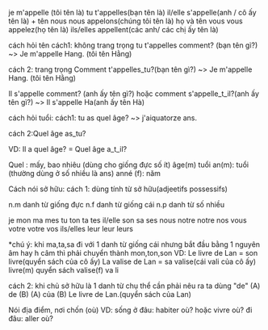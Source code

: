 je m'appelle (tôi tên là)
tu t'appelles(bạn tên là)
il/elle s'appelle(anh / cô ấy tên là) + tên
nous nous appelons(chúng tôi tên là) họ và tên
vous vous appelez(họ tên là)
ils/elles appellent(các anh/ các chị ấy tên là)

cách hỏi tên
cách1: không trang trọng
tu t'appelles comment? (bạn tên gì?)
~> Je m'appelle Hang. (tôi tên Hằng)

cách 2: trang trọng
Comment t'appelles_tu?(bạn tên gì?)
~> Je m'appelle Hang. (tôi tên Hằng)

Il s'appelle comment? (anh ấy tên gì?)
hoặc comment s'appelle_t_il?(anh ấy tên gì?)
~> Il s'appelle Ha(anh ấy tên Hà)

cách hỏi tuổi:
cách1: tu as quel âge?
~> j'aiquatorze ans.

cách 2:Quel âge as_tu?

VD: Il a quel âge? = Quel âge a_t_il?

Quel : mấy, bao nhiêu (dùng cho giống đực số ít)
âge(m) tuổi
an(m): tuổi (thường dùng ở số nhiều là ans)
anné (f): năm

Cách nói sở hữu:
cách 1: dùng tính từ sở hữu(adjeetifs possessifs)

n.m danh từ giống đực
n.f danh từ giống cái
n.p danh từ số nhiều

je mon ma mes
tu ton ta tes
il/elle son sa ses
nous notre notre nos
vous votre votre vos
ils/elles leur leur leurs

*chú ý: khi ma,ta,sa đi với 1 danh từ giống cái nhưng bắt đầu bằng 1 nguyên âm hay h câm thì phải chuyển thành mon,ton,son
VD: Le livre de Lan = son livre(quyển sách của cô ấy)
La valise de Lan = sa valise(cái vali của cô ấy)
livre(m) quyển sách
valise(f) va li

cách 2: khi chủ sở hữu là 1 danh từ chụ thể cần phải nêu ra ta dùng "de"
(A) de (B)
(A) của (B)
Le livre de Lan.(quyển sách của Lan)

Nói địa điểm, nơi chốn (où)
VD: sống ở đâu: habiter où? hoặc vivre où?
đi đâu: aller où?
